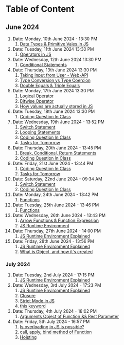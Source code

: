 # Table of Content

## June 2024

1. Date: Monday, 10th June 2024 - 13:30 PM
	1. [Data Types & Primitive Vales In JS](tod1-100624.md)
2. Date: Tuesday, 11th June 2024 13:30 PM  
	1. [Operators in JS](Operators.md)
3. Date: Wednesday, 12th June 2024 13:30 PM
	1. [Conditional Statements](conditionalStatements.md)
4. Date: Thursday, 13th June 2024 13:30 PM
	1. [Taking Input from User - Web-API](TakingInputfromUser.md)
	2. [Type Conversion vs Type Coercion](TypeConversionVsTypeCoercion.md)
	3. [Double Equals & Triple Equals](equalityVsStrictEquality.md)
5. Date: Monday, 17th June 2024 13:30 PM
	1. [Logical Operator](LogicalOperator.md)
	2. [Bitwise Operator](BitwiseOperator.md)
	3. [How values are actually stored in JS](ConvertDeciamlNumberToBinary.md)
6. Date: Tuesday, 18th June 2024 13:30 PM
	1. [Coding Question In Class](180624-POD.md)
7. Date: Wednesday, 19th June 2024 - 13:52 PM
	1. [Switch Statement](190624-TOD1.md)
	2. [Looping Statements](190624-TOD2.md)
	3. [Coding Question In Class](190624-POD.md)
	4. [Tasks for Tomorrow](190624-TOT.md)
8. Date: Thursday, 20th June 2024 - 13:45 PM
	1. [Break, Conditional, Return Statements](200624-TOD1.md)
	2. [Coding Question In Class](200624-POD.md)
9. Date: Friday, 21st June 2024 - 13:44 PM
	1. [Coding Question In Class](210624-POD.md)
	2. [Tasks for Tomorrow](210624-TOT.md)
10. Date: Saturday, 22nd June 2024 - 09:34 AM
	1. [Switch Statement](220624-TOD1.md)
	2. [Coding Question In Class](220624-POD.md)
11. Date: Monday, 24th June 2024 - 13:42 PM
	1. [Functions](240624-TOD1.md)
12. Date: Tuesday, 25th June 2024 - 13:46 PM
	1. [Functions](240624-TOD1.md)
13. Date: Wednesday, 26th June 2024 - 13:43 PM
	1. [Arrow Functions & Function Expression](240624-TOD1.md)
	2. [JS Runtime Environment](260624-TOD2.md)
14. Date: Thursday, 27th June 2024 - 14:00 PM
	1. [JS Runtime Environment Explained](260624-TOD2.md)
15. Date: Friday, 28th June 2024 - 13:56 PM
	1. [JS Runtime Environment Explained](260624-TOD2.md)
	2. [What is Object, and how it's created](280624-TOD1.md)

### July 2024

1. Date: Tuesday, 2nd July 2024 - 17:15 PM
	1. [JS Runtime Environment Explained](260624-TOD2.md)
2. Date: Wednesday, 3rd July 2024 - 17:23 PM
	1. [JS Runtime Environment Explained](260624-TOD2.md)
	2. [Closure](030724-TOD1.md)
	4. [Strict Mode in JS](030724-TOD3.md)
	3. [this keyword](030724-TOD2.md)
3. Date: Thursday, 4th July 2024 - 18:02 PM
	1. [Arguments Object of Function && Rest Parameter](040724-TOD1.md)
4. Date: Friday, 5th July 2024 - 16:57 PM
	1. [Is overloading in JS is possible?](050724-TOD1.md)
	2. [call, apply, bind method of Function](050724-TOD2.md)
	3. [Hoisting](050724-TOD3.md)
